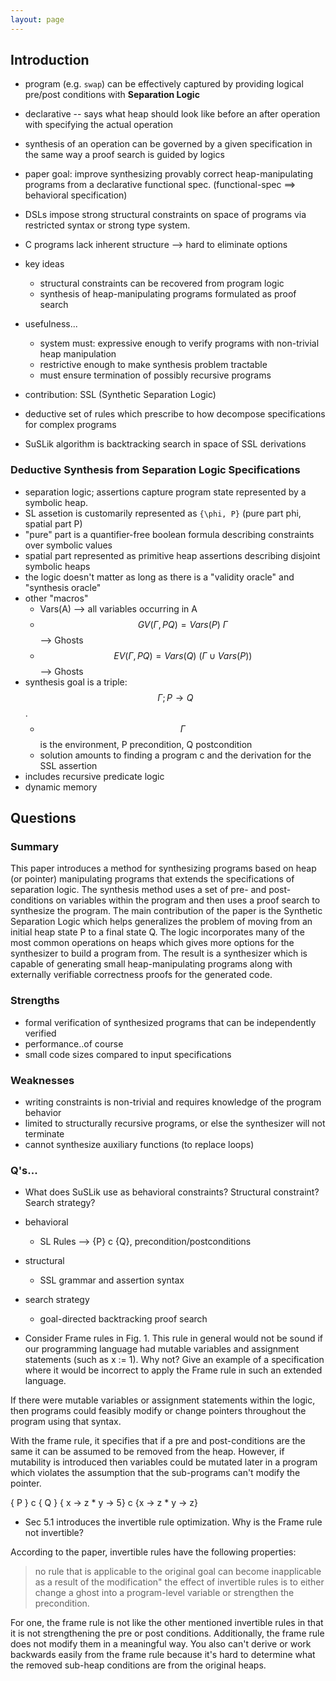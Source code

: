```yaml
---
layout: page
---
```


## Introduction

- program (e.g. `swap`) can be effectively captured by providing logical
  pre/post conditions with **Separation Logic**
- declarative -- says what heap should look like before an after
  operation with specifying the actual operation
- synthesis of an operation can be governed by a given specification in
  the same way a proof search is guided by logics

- paper goal: improve synthesizing provably correct heap-manipulating programs from a declarative functional spec. (functional-spec ==> behavioral specification)
- DSLs impose strong structural constraints on space of programs via
  restricted syntax or strong type system.
- C programs lack inherent structure --> hard to eliminate options

- key ideas
    - structural constraints can be recovered from program logic
    - synthesis of heap-manipulating programs formulated as proof search
- usefulness...
    - system must: expressive enough to verify programs with non-trivial
      heap manipulation
    - restrictive enough to make synthesis problem tractable
    - must ensure termination of possibly recursive programs
- contribution: SSL (Synthetic Separation Logic)
- deductive set of rules which prescribe to how decompose specifications
  for complex programs

- SuSLik algorithm is backtracking search in space of SSL derivations

### Deductive Synthesis from Separation Logic Specifications

- separation logic; assertions capture program state represented by a
  symbolic heap.
- SL assetion is customarily represented as `{\phi, P}` (pure part phi,
  spatial part P)
- "pure" part is a quantifier-free boolean formula describing
  constraints over symbolic values
- spatial part represented as primitive heap assertions describing
  disjoint symbolic heaps
- the logic doesn't matter as long as there is a "validity oracle" and
  "synthesis oracle"
- other "macros"
    - Vars(A) --> all variables occurring in A
    - $$GV(\Gamma, P Q) = Vars(P) \ \Gamma$$ --> Ghosts
    - $$EV(\Gamma, P Q) = Vars(Q) \ (\Gamma \cup Vars(P))$$ --> Ghosts
- synthesis goal is a triple: $$\Gamma; P \rightarrow Q$$.
    - $$\Gamma$$ is the environment, P precondition, Q postcondition
    - solution amounts to finding a program c and the derivation for the
      SSL assertion
- includes recursive predicate logic
- dynamic memory


## Questions

### Summary

This paper introduces a method for synthesizing programs based on heap (or
pointer) manipulating programs that extends the specifications of separation
logic. The synthesis method uses a set of pre- and post- conditions on variables
within the program and then uses a proof search to synthesize the program. The
main contribution of the paper is the Synthetic Separation Logic which helps
generalizes the problem of moving from an initial heap state P to a final state
Q. The logic  incorporates many of the most common operations on heaps which
gives more options for the synthesizer to build a program from. The result
is a synthesizer which is capable of generating small heap-manipulating programs
along with externally verifiable correctness proofs for the generated code.


### Strengths

- formal verification of synthesized programs that can be independently verified
- performance..of course
- small code sizes compared to input specifications

### Weaknesses

- writing constraints is non-trivial and requires knowledge of the program behavior
- limited to structurally recursive programs, or else the synthesizer will not terminate
- cannot synthesize auxiliary functions (to replace loops)

### Q's...


- What does SuSLik use as behavioral constraints? Structural constraint? Search strategy?

- behavioral
    - SL Rules --> {P} c {Q}, precondition/postconditions
- structural
    - SSL grammar and assertion syntax
- search strategy
    - goal-directed backtracking proof search

- Consider Frame rules in Fig. 1. This rule in general would not be sound if our programming language had mutable variables and assignment statements (such as x := 1). Why not? Give an example of a specification where it would be incorrect to apply the Frame rule in such an extended language.

If there were mutable variables or assignment statements within the logic,
then programs could feasibly modify or change pointers throughout the program
using that syntax.

With the frame rule, it specifies that if a pre and post-conditions are the same
it can be assumed to be removed from the heap. However, if mutability is
introduced then variables could be mutated later in a program which violates
the assumption that the sub-programs can't modify the pointer.

{ P } c { Q }
{ x -> z * y -> 5} c {x -> z * y -> z}


- Sec 5.1 introduces the invertible rule optimization. Why is the Frame rule not invertible?

According to the paper, invertible rules have the following properties:

> no rule that is applicable to the original goal can become inapplicable as a result of the modification"
> the effect of invertible rules is to either change a ghost into a program-level variable or strengthen the precondition.

For one, the frame rule is not like the other mentioned invertible rules in that it is not strengthening the pre or post conditions. Additionally, the frame rule does not modify them in a meaningful way. You also can't derive or work backwards easily from
the frame rule because it's hard to determine what the removed sub-heap conditions are from the original heaps.
